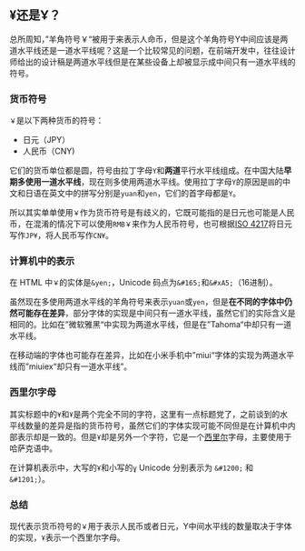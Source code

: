 ## ¥还是Ұ？
总所周知，”羊角符号￥“被用于来表示人命币，但是这个羊角符号Y中间应该是两道水平线还是一道水平线呢？这是一个比较常见的问题，在前端开发中，往往设计师给出的设计稿是两道水平线但是在某些设备上却被显示成中间只有一道水平线的符号。

### 货币符号
`￥`是以下两种货币的符号：
- 日元（JPY）
- 人民币（CNY)

它们的货币单位都是圆，符号由拉丁字母`Y`和**两道**平行水平线组成。在中国大陆**早期多使用一道水平线**，现在则多使用两道水平线。使用拉丁字母`Y`的原因是`圆`的中文和日语在英文中的拼写分别是`yuan`和`yen`，它们的首字母都是`Y`。

所以其实单单使用`￥`作为货币符号是有歧义的，它既可能指的是日元也可能是人民币，在混淆的情况下可以使用`RMB￥`来作为人民币符号，也可根据[ISO 4217](https://zh.wikipedia.org/wiki/ISO_4217)将日元写作`JP¥`，将人民币写作`CN¥`。

### 计算机中的表示
在 HTML 中`￥`的实体是`&yen;`，Unicode 码点为`&#165;`和`&#xA5;`（16进制）。

虽然现在多使用两道水平线的羊角符号来表示`yuan`或`yen`，但是**在不同的字体中仍然可能存在差异**，部分字体的实现是中间只有一道水平线，虽然它们的实际含义是相同的。比如在”微软雅黑“中实现为两道水平线，但是在”Tahoma“中却只有一道水平线。

在移动端的字体也可能存在差异，比如在小米手机中”miui“字体的实现为两道水平线而”miuiex“却只有一道水平线”。

### 西里尔字母
其实标题中的`¥`和`Ұ`是两个完全不同的字符，这里有一点标题党了，之前谈到的水平线数量的差异是指的货币符号，虽然它们的字体实现可能不同但是在计算机中内部表示却是一致的。但是`Ұ`却是另外一个字符，它是一个[西里尔](https://zh.wikipedia.org/wiki/%E8%A5%BF%E9%87%8C%E7%88%BE%E5%AD%97%E6%AF%8D)字母，主要使用于哈萨克语中。

在计算机表示中，大写的`Ұ`和小写的`ұ` Unicode 分别表示为 `&#1200;` 和 `&#1201;`）。

### 总结
现代表示货币符号的`￥`用于表示人民币或者日元，Y中间水平线的数量取决于字体的实现，`Ұ`表示一个西里尔字母。
